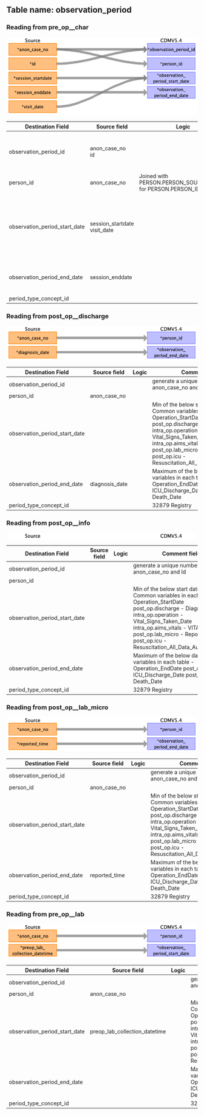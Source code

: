## Table name: observation_period

### Reading from pre_op__char

![](md_files/image2.png)

| Destination Field | Source field | Logic | Comment field |
| --- | --- | --- | --- |
| observation_period_id | anon_case_no<br>id |  | BEWARE anon_case_no may appear in multiple rows, representing multiple operations in a single visit session.<br><br>generate a unique number along with anon_case_no and Id |
| person_id | anon_case_no | Joined with PERSON.PERSON_SOURCE_VALUE for PERSON.PERSON_ID |  |
| observation_period_start_date | session_startdate<br>visit_date |  | Min of the below start date as  Common variables in each table - Operation_StartDate  post_op.discharge - Diagnosis_Date  intra_op.operation - Vital_Signs_Taken_Date  intra_op.aims_vitals - VITAL_DATE  post_op.lab_micro - Reported_Date  post_op.icu - Resuscitation_All_Data_Authored_Date |
| observation_period_end_date | session_enddate |  | Maximum of the below date   Common variables in each table - Operation_EndDate  post_op.icu - ICU_Discharge_Date  post_op.info - Death_Date |
| period_type_concept_id |  |  | 32879	Registry |

### Reading from post_op__discharge

![](md_files/image3.png)

| Destination Field | Source field | Logic | Comment field |
| --- | --- | --- | --- |
| observation_period_id |  |  | generate a unique number along with anon_case_no and Id |
| person_id | anon_case_no |  |  |
| observation_period_start_date |  |  | Min of the below start date as  Common variables in each table - Operation_StartDate  post_op.discharge - Diagnosis_Date  intra_op.operation - Vital_Signs_Taken_Date  intra_op.aims_vitals - VITAL_DATE  post_op.lab_micro - Reported_Date  post_op.icu - Resuscitation_All_Data_Authored_Date |
| observation_period_end_date | diagnosis_date |  | Maximum of the below date   Common variables in each table - Operation_EndDate  post_op.icu - ICU_Discharge_Date  post_op.info - Death_Date |
| period_type_concept_id |  |  | 32879	Registry |

### Reading from post_op__info

![](md_files/image4.png)

| Destination Field | Source field | Logic | Comment field |
| --- | --- | --- | --- |
| observation_period_id |  |  | generate a unique number along with anon_case_no and Id |
| person_id |  |  |  |
| observation_period_start_date |  |  | Min of the below start date as  Common variables in each table - Operation_StartDate  post_op.discharge - Diagnosis_Date  intra_op.operation - Vital_Signs_Taken_Date  intra_op.aims_vitals - VITAL_DATE  post_op.lab_micro - Reported_Date  post_op.icu - Resuscitation_All_Data_Authored_Date |
| observation_period_end_date |  |  | Maximum of the below date   Common variables in each table - Operation_EndDate  post_op.icu - ICU_Discharge_Date  post_op.info - Death_Date |
| period_type_concept_id |  |  | 32879	Registry |

### Reading from post_op__lab_micro

![](md_files/image5.png)

| Destination Field | Source field | Logic | Comment field |
| --- | --- | --- | --- |
| observation_period_id |  |  | generate a unique number along with anon_case_no and Id |
| person_id | anon_case_no |  |  |
| observation_period_start_date |  |  | Min of the below start date as  Common variables in each table - Operation_StartDate  post_op.discharge - Diagnosis_Date  intra_op.operation - Vital_Signs_Taken_Date  intra_op.aims_vitals - VITAL_DATE  post_op.lab_micro - Reported_Date  post_op.icu - Resuscitation_All_Data_Authored_Date |
| observation_period_end_date | reported_time |  | Maximum of the below date   Common variables in each table - Operation_EndDate  post_op.icu - ICU_Discharge_Date  post_op.info - Death_Date |
| period_type_concept_id |  |  | 32879	Registry |

### Reading from pre_op__lab

![](md_files/image6.png)

| Destination Field | Source field | Logic | Comment field |
| --- | --- | --- | --- |
| observation_period_id |  |  | generate a unique number along with anon_case_no and Id |
| person_id | anon_case_no |  |  |
| observation_period_start_date | preop_lab_collection_datetime |  | Min of the below start date as  Common variables in each table - Operation_StartDate  post_op.discharge - Diagnosis_Date  intra_op.operation - Vital_Signs_Taken_Date  intra_op.aims_vitals - VITAL_DATE  post_op.lab_micro - Reported_Date  post_op.icu - Resuscitation_All_Data_Authored_Date |
| observation_period_end_date |  |  | Maximum of the below date   Common variables in each table - Operation_EndDate  post_op.icu - ICU_Discharge_Date  post_op.info - Death_Date |
| period_type_concept_id |  |  | 32879	Registry |

